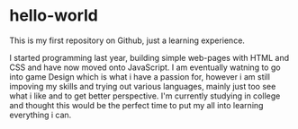# hello-world
This is my first repository on Github, just a learning experience.

I started programming last year, building simple web-pages with HTML and CSS and have now moved onto JavaScript.
I am eventually watning to go into game Design which is what i have a passion for, however i am still impoving my skills
and trying out various languages, mainly just too see what i like and to get better perspective. I'm currently studying 
in college and thought this would be the perfect time to put my all into learning everything i can.
